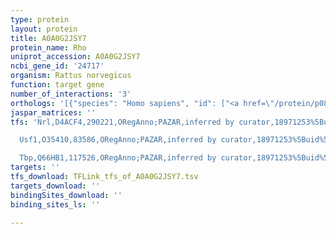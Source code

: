 ```yaml
---
type: protein
layout: protein
title: A0A0G2JSY7
protein_name: Rho
uniprot_accession: A0A0G2JSY7
ncbi_gene_id: '24717'
organism: Rattus norvegicus
function: target gene
number_of_interactions: '3'
orthologs: '[{"species": "Homo sapiens", "id": ["<a href=\"/protein/p08100\">P08100</a>"]}, {"species": "Mus musculus", "id": ["<a href=\"/protein/p15409\">P15409</a>"]}]'
jaspar_matrices: ''
tfs: 'Nrl,D4ACF4,290221,ORegAnno;PAZAR,inferred by curator,18971253%5Buid%5D+OR+26578589%5Buid%5D,No

  Usf1,O35410,83586,ORegAnno;PAZAR,inferred by curator,18971253%5Buid%5D+OR+26578589%5Buid%5D,No

  Tbp,Q66HB1,117526,ORegAnno;PAZAR,inferred by curator,18971253%5Buid%5D+OR+26578589%5Buid%5D,No'
targets: ''
tfs_download: TFLink_tfs_of_A0A0G2JSY7.tsv
targets_download: ''
bindingSites_download: ''
binding_sites_ls: ''

---
```

